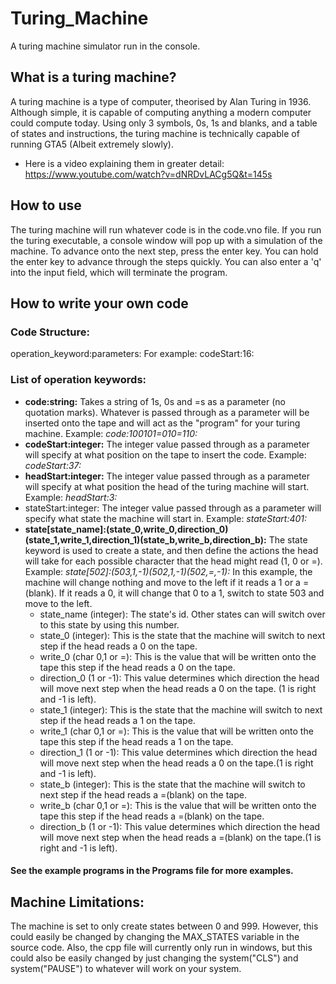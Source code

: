 # Turing_Machine
A turing machine simulator run in the console. 
## What is a turing machine?
A turing machine is a type of computer, theorised by Alan Turing in 1936. Although simple, it is capable of computing anything a modern computer could compute today. Using only 3 symbols, 0s, 1s and blanks, and a table of states and instructions, the turing machine is technically capable of running GTA5 (Albeit extremely slowly). 
- Here is a video explaining them in greater detail: https://www.youtube.com/watch?v=dNRDvLACg5Q&t=145s
## How to use
The turing machine will run whatever code is in the code.vno file. If you run the turing executable, a console window will pop up with a simulation of the machine. To advance onto the next step, press the enter key. You can hold the enter key to advance through the steps quickly. You can also enter a 'q' into the input field, which will terminate the program.
## How to write your own code
### Code Structure:
operation_keyword:parameters:
For example:
codeStart:16:
### List of operation keywords:
- **code:string:** Takes a string of 1s, 0s and =s as a parameter (no quotation marks). Whatever is passed through as a parameter will be inserted onto the tape and will act as the "program" for your turing machine. Example: *code:100101=010=110:*
- **codeStart:integer:** The integer value passed through as a parameter will specify at what position on the tape to insert the code. Example: *codeStart:37:*
- **headStart:integer:** The integer value passed through as a parameter will specify at what position the head of the turing machine will start. Example: *headStart:3:*
- stateStart:integer: The integer value passed through as a parameter will specify what state the machine will start in. Example: *stateStart:401:*
- **state\[state_name\]:(state_0,write_0,direction_0)(state_1,write_1,direction_1)(state_b,write_b,direction_b):** The state keyword is used to create a state, and then define the actions the head will take for each possible character that the head might read (1, 0 or =). Example: *state[502]:(503,1,-1)(502,1,-1)(502,=,-1):* In this example, the machine will change nothing and move to the left if it reads a 1 or a =(blank). If it reads a 0, it will change that 0 to a 1, switch to state 503 and move to the left.
  - state_name (integer): The state's id. Other states can will switch over to this state by using this number.
  - state_0 (integer): This is the state that the machine will switch to next step if the head reads a 0 on the tape.
  - write_0 (char 0,1 or =): This is the value that will be written onto the tape this step if the head reads a 0 on the tape.
  - direction_0 (1 or -1): This value determines which direction the head will move next step when the head reads a 0 on the tape. (1 is right and -1 is left).
  - state_1 (integer): This is the state that the machine will switch to next step if the head reads a 1 on the tape.
  - write_1 (char 0,1 or =): This is the value that will be written onto the tape this step if the head reads a 1 on the tape.
  - direction_1 (1 or -1): This value determines which direction the head will move next step when the head reads a 0 on the tape.(1 is right and -1 is left).
  - state_b (integer): This is the state that the machine will switch to next step if the head reads a =(blank) on the tape.
  - write_b (char 0,1 or =): This is the value that will be written onto the tape this step if the head reads a =(blank) on the tape.
  - direction_b (1 or -1): This value determines which direction the head will move next step when the head reads a =(blank) on the tape.(1 is right and -1 is left).
#### See the example programs in the Programs file for more examples.
## Machine Limitations:
The machine is set to only create states between 0 and 999. However, this could easily be changed by changing the MAX_STATES variable in the source code. Also, the cpp file will currently only run in windows, but this could also be easily changed by just changing the system("CLS") and system("PAUSE") to whatever will work on your system.
